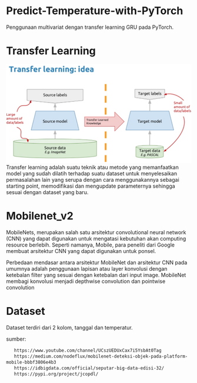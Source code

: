 # Predict-Temperature-with-PyTorch
Penggunaan multivariat dengan transfer learning GRU pada PyTorch.

# Transfer Learning
![cover image](https://github.com/Dioriza/Klasifikasi-panorama-menggunakan-mobilenet_v2/blob/master/transfer.png)
Transfer learning adalah suatu teknik atau metode yang memanfaatkan model yang sudah dilatih terhadap suatu dataset untuk menyelesaikan permasalahan lain yang serupa dengan cara menggunakannya sebagai starting point, memodifikasi dan mengupdate parameternya sehingga sesuai dengan dataset yang baru.

# Mobilenet_v2
MobileNets, merupakan salah satu arsitektur convolutional neural network (CNN) yang dapat digunakan untuk mengatasi kebutuhan akan computing resource berlebih. Seperti namanya, Mobile, para peneliti dari Google membuat arsitektur CNN yang dapat digunakan untuk ponsel.

Perbedaan mendasar antara arsitektur MobileNet dan arsitektur CNN pada umumnya adalah penggunaan lapisan atau layer konvolusi dengan ketebalan filter yang sesuai dengan ketebalan dari input image. MobileNet membagi konvolusi menjadi depthwise convolution dan pointwise convolution 

# Dataset
Dataset terdiri dari 2 kolom, tanggal dan temperatur.

sumber:
       
       https://www.youtube.com/channel/UCszUEDUxCax7i5YsbAt0Tag
       https://medium.com/nodeflux/mobilenet-deteksi-objek-pada-platform-mobile-bbbf3806e4b3
       https://idbigdata.com/official/seputar-big-data-edisi-32/
       https://pypi.org/project/jcopdl/


